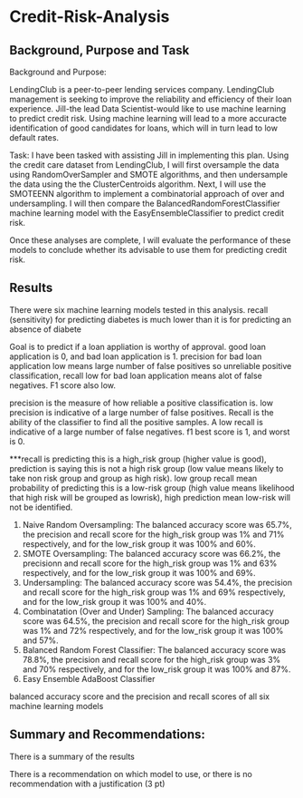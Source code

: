 # Credit-Risk-Analysis

## Background, Purpose and Task

Background and Purpose: 

LendingClub is a peer-to-peer lending services company. LendingClub management is seeking to improve the reliability and efficiency of their loan experience. Jill-the lead Data Scientist-would like to use machine learning to predict credit risk. Using machine learning will lead to a more accuracte identification of good candidates for loans, which will in turn lead to low default rates. 

Task:
I have been tasked with assisting Jill in implementing this plan. Using the credit care dataset from LendingClub, I will first oversample the data using RandomOverSampler and SMOTE algorithms, and then undersample the data using the the ClusterCentroids algorithm. Next, I will use the SMOTEENN algorithm to implement a combinatorial approach of over and undersampling. I will then compare the BalancedRandomForestClassifier machine learning model with the EasyEnsembleClassifier to predict credit risk.

Once these analyses are complete, I will evaluate the performance of these models to conclude whether its advisable to use them for predicting credit risk. 

## Results
There were six machine learning models tested in this analysis.
recall (sensitivity) for predicting diabetes is much lower than it is for predicting an absence of diabete

Goal is to predict if a loan appliation is worthy of approval. good loan application is 0, and bad loan application is 1. 
precision for bad loan application low means large number of false positives so unreliable positive classification, recall low for bad loan application means alot of false negatives. F1 score also low. 

precision is the measure of how reliable a positive classification is. low precision is indicative of a large number of false positives. Recall is the ability of the classifier to find all the positive samples. A low recall is indicative of a large number of false negatives. f1 best score is 1, and worst is 0.

***recall is predicting this is a high_risk group (higher value is good), prediction is saying this is not a high risk group (low value means likely to take non risk group and group as high risk). low group recall mean probability of predicting this is a low-risk group (high value means likelihood that high risk will be grouped as lowrisk), high prediction mean low-risk will not be identified.

1. Naive Random Oversampling: The balanced accuracy score was 65.7%, the precision and recall score for the high_risk group was 1% and 71% respectively, and for the low_risk group it was 100% and 60%.
2. SMOTE Oversampling: The balanced accuracy score was 66.2%, the precisionn and recall score for the high_risk group was 1% and 63% respectively, and for the low_risk group it was 100% and 69%.
3. Undersampling: The balanced accuracy score was 54.4%, the precision and recall score for the high_risk group was 1% and 69% respectively, and for the low_risk group it was 100% and 40%.
4. Combinatation (Over and Under) Sampling: The balanced accuracy score was 64.5%, the precision and recall score for the high_risk group was 1% and 72% respectively, and for the low_risk group it was 100% and 57%.
5. Balanced Random Forest Classifier: The balanced accuracy score was 78.8%, the precision and recall score for the high_risk group was 3% and 70% respectively, and for the low_risk group it was 100% and 87%.
6. Easy Ensemble AdaBoost Classifier

 balanced accuracy score and the precision and recall scores of all six machine learning models

## Summary and Recommendations:

There is a summary of the results 


There is a recommendation on which model to use, or there is no recommendation with a justification (3 pt)

